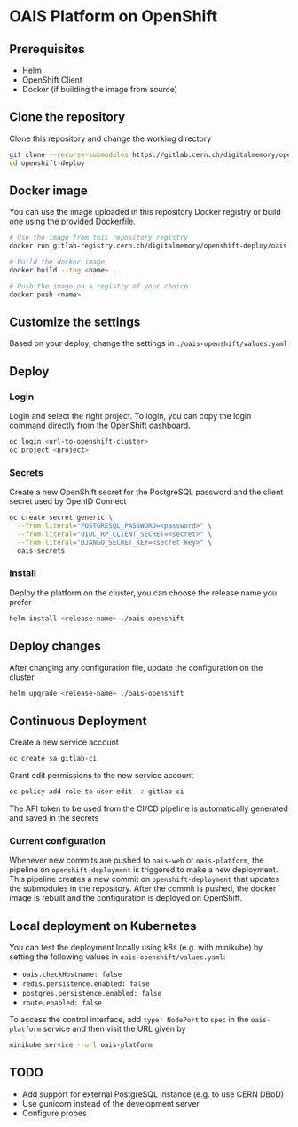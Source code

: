 # OAIS Platform on OpenShift

## Prerequisites

- Helm
- OpenShift Client
- Docker (if building the image from source)

## Clone the repository

Clone this repository and change the working directory

```bash
git clone --recurse-submodules https://gitlab.cern.ch/digitalmemory/openshift-deploy.git
cd openshift-deploy
```

## Docker image

You can use the image uploaded in this repository Docker registry or build one using the provided Dockerfile.

```bash
# Use the image from this repository registry
docker run gitlab-registry.cern.ch/digitalmemory/openshift-deploy/oais

# Build the docker image
docker build --tag <name> .

# Push the image on a registry of your choice
docker push <name>
```

## Customize the settings

Based on your deploy, change the settings in `./oais-openshift/values.yaml`

## Deploy

### Login

Login and select the right project. To login, you can copy the login command directly from the OpenShift dashboard.

```bash
oc login <url-to-openshift-cluster>
oc project <project>
```

### Secrets

Create a new OpenShift secret for the PostgreSQL password and the client secret used by OpenID Connect

```bash
oc create secret generic \
  --from-literal="POSTGRESQL_PASSWORD=<password>" \
  --from-literal="OIDC_RP_CLIENT_SECRET=<secret>" \
  --from-literal="DJANGO_SECRET_KEY=<secret key>" \
  oais-secrets
```

### Install

Deploy the platform on the cluster, you can choose the release name you prefer

```bash
helm install <release-name> ./oais-openshift
```

## Deploy changes

After changing any configuration file, update the configuration on the cluster

```bash
helm upgrade <release-name> ./oais-openshift
```

## Continuous Deployment

Create a new service account

```bash
oc create sa gitlab-ci
```

Grant edit permissions to the new service account

```bash
oc policy add-role-to-user edit -z gitlab-ci
```

The API token to be used from the CI/CD pipeline is automatically generated and saved in the secrets

### Current configuration

Whenever new commits are pushed to `oais-web` or `oais-platform`, the pipeline on `openshift-deployment` is triggered to make a new deployment.
This pipeline creates a new commit on `openshift-deployment` that updates the submodules in the repository.
After the commit is pushed, the docker image is rebuilt and the configuration is deployed on OpenShift.

## Local deployment on Kubernetes

You can test the deployment locally using k8s (e.g. with minikube) by setting the following values in `oais-openshift/values.yaml`:

- `oais.checkHostname: false`
- `redis.persistence.enabled: false`
- `postgres.persistence.enabled: false`
- `route.enabled: false`

To access the control interface, add `type: NodePort` to `spec` in the `oais-platform` service and then visit the URL given by
```bash
minikube service --url oais-platform
```

## TODO

- Add support for external PostgreSQL instance (e.g. to use CERN DBoD)
- Use gunicorn instead of the development server
- Configure probes
